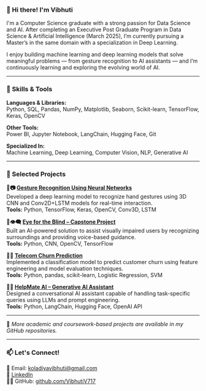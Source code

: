 ### 👋 Hi there! I'm Vibhuti

I'm a Computer Science graduate with a strong passion for Data Science and AI. After completing an Executive Post Graduate Program in Data Science & Artificial Intelligence (March 2025), I’m currently pursuing a Master’s in the same domain with a specialization in Deep Learning.

I enjoy building machine learning and deep learning models that solve meaningful problems — from gesture recognition to AI assistants — and I’m continuously learning and exploring the evolving world of AI.

---

### 🧠 Skills & Tools

**Languages & Libraries:**  
Python, SQL, Pandas, NumPy, Matplotlib, Seaborn, Scikit-learn, TensorFlow, Keras, OpenCV  

**Other Tools:**  
Power BI, Jupyter Notebook, LangChain, Hugging Face, Git  

**Specialized In:**  
Machine Learning, Deep Learning, Computer Vision, NLP, Generative AI

---

### 📂 Selected Projects

**🔹📷 [Gesture Recognition Using Neural Networks](https://github.com/VibhutiV717/Gesture_Recognition_Neural_Network)**  
Developed a deep learning model to recognize hand gestures using 3D CNN and Conv2D+LSTM models for real-time interaction.  
**Tools:** Python, TensorFlow, Keras, OpenCV, Conv3D, LSTM

**🔹👁️‍🗨️ [Eye for the Blind – Capstone Project](https://github.com/VibhutiV717/Eye-for-the-Blind---Capstone-Project)**  
Built an AI-powered solution to assist visually impaired users by recognizing surroundings and providing voice-based guidance.  
**Tools:** Python, CNN, OpenCV, TensorFlow

**🔹🎯 [Telecom Churn Prediction](https://github.com/VibhutiV717/Telecom-Churn-Case-Study)**  
Implemented a classification model to predict customer churn using feature engineering and model evaluation techniques.  
**Tools:** Python, pandas, scikit-learn, Logistic Regression, SVM

**🔹🤖 [HelpMate AI – Generative AI Assistant](https://github.com/VibhutiV717/HelpMate-AI-Project-DL-)**  
Designed a conversational AI assistant capable of handling task-specific queries using LLMs and prompt engineering.  
**Tools:** Python, LangChain, Hugging Face, OpenAI API

---

📌 *More academic and coursework-based projects are available in my GitHub repositories.*

---

### 📫 Let's Connect!

📧 Email: koladiyavibhuti@gmail.com  
🔗 [LinkedIn](https://www.linkedin.com/in/vibhutikoldiya)  
🐱‍💻 GitHub: [github.com/VibhutiV717](https://github.com/VibhutiV717)

